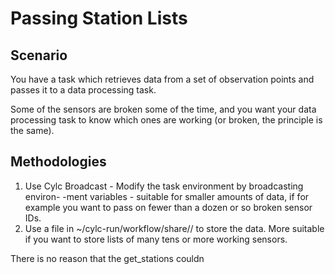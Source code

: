 # Passing Station Lists
## Scenario

You have a task which retrieves data from a set of observation
points and passes it to a data processing task.

Some of the sensors are broken some of the time, and you want your data
processing task to know which ones are working (or broken, the principle is
the same).

## Methodologies

1. Use Cylc Broadcast - Modify the task environment by broadcasting environ-
   -ment variables - suitable for smaller amounts of data, if for example
   you want to pass on fewer than a dozen or so broken sensor IDs.
2. Use a file in ~/cylc-run/workflow/share/<cycle>/ to store the data. More
   suitable if you want to store lists of many tens or more working sensors.

There is no reason that the get_stations couldn
